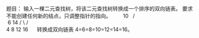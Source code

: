 题目：
输入一棵二元查找树，将该二元查找树转换成一个排序的双向链表。
要求不能创建任何新的结点，只调整指针的指向。
    
  10
  / \
 6   14
/ \  / \
4 8 12  16
    
转换成双向链表
4=6=8=10=12=14=16。